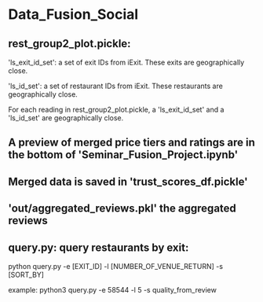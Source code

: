 # Data_Fusion_Social

## rest_group2_plot.pickle:
'ls_exit_id_set': a set of exit IDs from iExit. These exits are geographically close.

'ls_id_set': a set of restaurant IDs from iExit. These restaurants are geographically close.

For each reading in rest_group2_plot.pickle, a 'ls_exit_id_set' and a 'ls_id_set' are geographically close.

## A preview of merged price tiers and ratings are in the bottom of 'Seminar_Fusion_Project.ipynb'

## Merged data is saved in 'trust_scores_df.pickle'

## 'out/aggregated_reviews.pkl' the aggregated reviews

## query.py: query restaurants by exit:

python query.py -e [EXIT_ID] -l [NUMBER_OF_VENUE_RETURN] -s [SORT_BY]

example:  python3 query.py -e 58544 -l 5 -s quality_from_review


